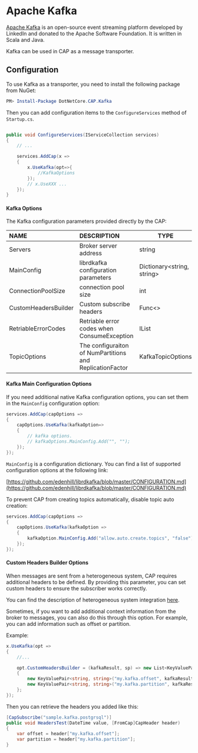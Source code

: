 # Apache Kafka

[Apache Kafka](https://kafka.apache.org/) is an open-source event streaming platform developed by LinkedIn and donated to the Apache Software Foundation. It is written in Scala and Java.

Kafka can be used in CAP as a message transporter. 

## Configuration

To use Kafka as a transporter, you need to install the following package from NuGet:

```powershell
PM> Install-Package DotNetCore.CAP.Kafka

```

Then you can add configuration items to the `ConfigureServices` method of `Startup.cs`.

```csharp

public void ConfigureServices(IServiceCollection services)
{
    // ...

    services.AddCap(x =>
    {
        x.UseKafka(opt=>{
            //KafkaOptions
        });
        // x.UseXXX ...
    });
}

```

#### Kafka Options

The Kafka configuration parameters provided directly by the CAP:

NAME | DESCRIPTION | TYPE | DEFAULT
:---|:---|---|:---
Servers | Broker server address | string | 
MainConfig | librdkafka configuration parameters | Dictionary<string, string> | See below
ConnectionPoolSize | connection pool size | int | 10
CustomHeadersBuilder | Custom subscribe headers |  Func<> |  N/A
RetriableErrorCodes | Retriable error codes when ConsumeException  | IList<ErrorCode> |  See code
TopicOptions | The configuraiton of NumPartitions and ReplicationFactor | KafkaTopicOptions |  -1

#### Kafka Main Configuration Options

If you need additional native Kafka configuration options, you can set them in the `MainConfig` configuration option:

```csharp
services.AddCap(capOptions => 
{
    capOptions.UseKafka(kafkaOption=>
    {
        // kafka options.
        // kafkaOptions.MainConfig.Add("", "");
    });
});
```

`MainConfig` is a configuration dictionary. You can find a list of supported configuration options at the following link:

[https://github.com/edenhill/librdkafka/blob/master/CONFIGURATION.md](https://github.com/edenhill/librdkafka/blob/master/CONFIGURATION.md)

To prevent CAP from creating topics automatically, disable topic auto creation:

```csharp
services.AddCap(capOptions =>
{
    capOptions.UseKafka(kafkaOption =>
    {
        kafkaOption.MainConfig.Add("allow.auto.create.topics", "false");
    });
});
```

#### Custom Headers Builder Options

When messages are sent from a heterogeneous system, CAP requires additional headers to be defined. By providing this parameter, you can set custom headers to ensure the subscriber works correctly.

You can find the description of heterogeneous system integration [here](../cap/messaging.md#heterogeneous-system-integration).

Sometimes, if you want to add additional context information from the broker to messages, you can also do this through this option. For example, you can add information such as offset or partition.

Example:

```C#
x.UseKafka(opt =>
{
    //...

    opt.CustomHeadersBuilder = (kafkaResult, sp) => new List<KeyValuePair<string, string>>
    {
        new KeyValuePair<string, string>("my.kafka.offset", kafkaResult.Offset.ToString()),
        new KeyValuePair<string, string>("my.kafka.partition", kafkaResult.Partition.ToString())
    };
});
```

Then you can retrieve the headers you added like this:

```C#
[CapSubscribe("sample.kafka.postgrsql")]
public void HeadersTest(DateTime value, [FromCap]CapHeader header)
{
    var offset = header["my.kafka.offset"];
    var partition = header["my.kafka.partition"];
}
```


